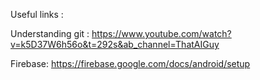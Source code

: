 
Useful links : 


Understanding git : 
https://www.youtube.com/watch?v=k5D37W6h56o&t=292s&ab_channel=ThatAIGuy

Firebase: 
https://firebase.google.com/docs/android/setup
